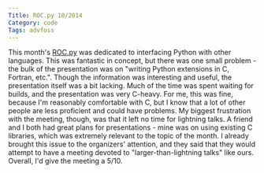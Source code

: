 ```yaml
---
Title: ROC.py 10/2014
Category: code
Tags: advfoss
---
```


This month's [ROC.py] was dedicated to interfacing Python with other languages. This was fantastic in concept, but there was one small problem - the bulk of the presentation was on "writing Python extensions in C, Fortran, etc.". Though the information was interesting and useful, the presentation itself was a bit lacking. Much of the time was spent waiting for builds, and the presentation was very C-heavy. For me, this was fine, because I'm reasonably comfortable with C, but I know that a lot of other people are less proficient and could have problems. My biggest frustration with the meeting, though, was that it left no time for lightning talks. A friend and I both had great plans for presentations - mine was on using existing C libraries, which was extremely relevant to the topic of the month. I already brought this issue to the organizers' attention, and they said that they would attempt to have a meeting devoted to "larger-than-lightning talks" like ours. Overall, I'd give the meeting a 5/10.

[ROC.py]: http://rocpy.org
